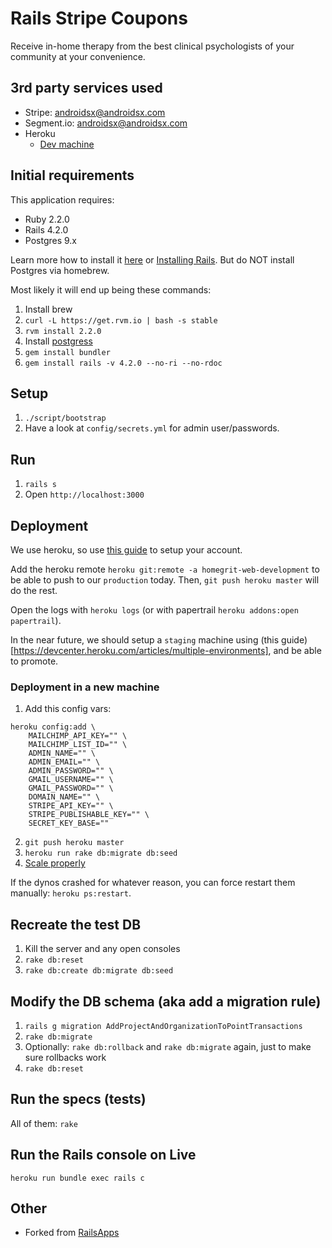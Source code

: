 Rails Stripe Coupons
================

Receive in-home therapy from the best clinical psychologists of your community at your convenience.

3rd party services used
-------------

- Stripe: androidsx@androidsx.com
- Segment.io: androidsx@androidsx.com
- Heroku
     - [Dev machine](https://homegrit-web-development.herokuapp.com/)

Initial requirements
-------------

This application requires:

- Ruby 2.2.0
- Rails 4.2.0
- Postgres 9.x

Learn more how to install it [here](http://installrails.com/) or [Installing Rails](http://railsapps.github.io/installing-rails.html). But do NOT install Postgres via homebrew.

Most likely it will end up being these commands:

1. Install brew
2. `curl -L https://get.rvm.io | bash -s stable`
3. `rvm install 2.2.0`
4. Install [postgress](http://postgresapp.com/)
5. `gem install bundler`
6. `gem install rails -v 4.2.0 --no-ri --no-rdoc`


Setup
-------------

1. `./script/bootstrap`
2. Have a look at `config/secrets.yml` for admin user/passwords.

Run
-------------

1. `rails s`
2. Open `http://localhost:3000`


Deployment
------------
We use heroku, so use [this guide](https://devcenter.heroku.com/articles/getting-started-with-rails4) to setup your account.

Add the heroku remote `heroku git:remote -a homegrit-web-development` to be able to push to our `production` today. Then, `git push heroku master` will do the rest.

Open the logs with `heroku logs` (or with papertrail `heroku addons:open papertrail`).

In the near future, we should setup a `staging` machine using (this guide)[https://devcenter.heroku.com/articles/multiple-environments], and be able to promote.

### Deployment in a new machine ###

1. Add this config vars:

```
heroku config:add \
    MAILCHIMP_API_KEY="" \
    MAILCHIMP_LIST_ID="" \
    ADMIN_NAME="" \
    ADMIN_EMAIL="" \
    ADMIN_PASSWORD="" \
    GMAIL_USERNAME="" \
    GMAIL_PASSWORD="" \
    DOMAIN_NAME="" \
    STRIPE_API_KEY="" \
    STRIPE_PUBLISHABLE_KEY="" \
    SECRET_KEY_BASE=""
```

2. `git push heroku master`
3. `heroku run rake db:migrate db:seed`
4. [Scale properly](https://devcenter.heroku.com/articles/getting-started-with-rails4#visit-your-application)

If the dynos crashed for whatever reason, you can force restart them manually: `heroku ps:restart`.


Recreate the test DB
---------------

1. Kill the server and any open consoles
2. `rake db:reset`
3. `rake db:create db:migrate db:seed`

Modify the DB schema (aka add a migration rule)
-------------------------

1. `rails g migration AddProjectAndOrganizationToPointTransactions`
2. `rake db:migrate`
3. Optionally: `rake db:rollback` and `rake db:migrate` again, just to make sure rollbacks work
4. `rake db:reset`


Run the specs (tests)
-------------

All of them: `rake`


Run the Rails console on Live
----------------

`heroku run bundle exec rails c`


Other
-----

- Forked from [RailsApps](https://github.com/RailsApps/rails-stripe-coupons)
